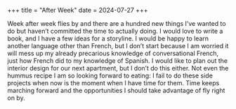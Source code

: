 +++
title = "After Week"
date = 2024-07-27
+++

Week after week flies by and there are a hundred new things I’ve wanted to do but haven’t committed the time to actually doing. I would love to write a book, and I have a few ideas for a storyline. I would be happy to learn another language other than French, but I don’t start because I am worried it will mess up my already precarious knowledge of conversational French, just how French did to my knowledge of Spanish. I would like to plan out the interior design for our next apartment, but I don’t do this either. Not even the hummus recipe I am so looking forward to eating: I fail to do these side projects when now is the moment when I have time for them. Time keeps marching forward and the opportunities I should take advantage of fly right on by.
